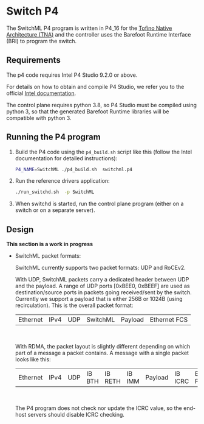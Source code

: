 # Switch P4

The SwitchML P4 program is written in P4_16 for the [Tofino Native Architecture (TNA)](https://github.com/barefootnetworks/Open-Tofino) and the controller uses the Barefoot Runtime Interface (BRI) to program the switch.

## Requirements
The p4 code requires Intel P4 Studio 9.2.0 or above.

For details on how to obtain and compile P4 Studio, we refer you to the official [Intel documentation](https://www.intel.com/content/www/us/en/products/network-io/programmable-ethernet-switch.html).

The control plane requires python 3.8, so P4 Studio must be compiled using python 3, so that the generated Barefoot Runtime libraries will be compatible with python 3.

## Running the P4 program

1. Build the P4 code using the `p4_build.sh` script like this (follow the Intel documentation for detailed instructions):

    ```bash
    P4_NAME=SwitchML ./p4_build.sh  switchml.p4
    ```

2. Run the reference drivers application:

    ```bash
    ./run_switchd.sh  -p SwitchML
    ```

3. When switchd is started, run the control plane program (either on a switch or on a separate server).

## Design
**This section is a work in progress**

- SwitchML packet formats:

    SwitchML currently supports two packet formats: UDP and RoCEv2.

    With UDP, SwitchML packets carry a dedicated header between UDP and the payload. A range of UDP ports [0xBEE0, 0xBEEF] are used as destination/source ports in packets going received/sent by the switch. Currently we support a payload that is either 256B or 1024B (using recirculation). This is the overall packet format: 

    <table>
      <tbody>
        <tr>
          <td>Ethernet</td>
          <td>IPv4</td>
          <td>UDP</td>
          <td>SwitchML</td>
          <td>Payload</td>
          <td>Ethernet FCS</td>
        </tr>
      </tbody>
    </table>
    <br/>

    With RDMA, the packet layout is slightly different depending on which part of a message a packet contains. A message with a single packet looks like this:

    <table>
      <tbody>
        <tr>
          <td>Ethernet</td>
          <td>IPv4</td>
          <td>UDP</td>
          <td>IB BTH</td>
          <td>IB RETH</td>
          <td>IB IMM</td>
          <td>Payload</td>
          <td>IB ICRC</td>
          <td>Ethernet FCS</td>
        </tr>
      </tbody>
    </table>
    <br/>

    The P4 program does not check nor update the ICRC value, so the end-host servers should disable ICRC checking.
